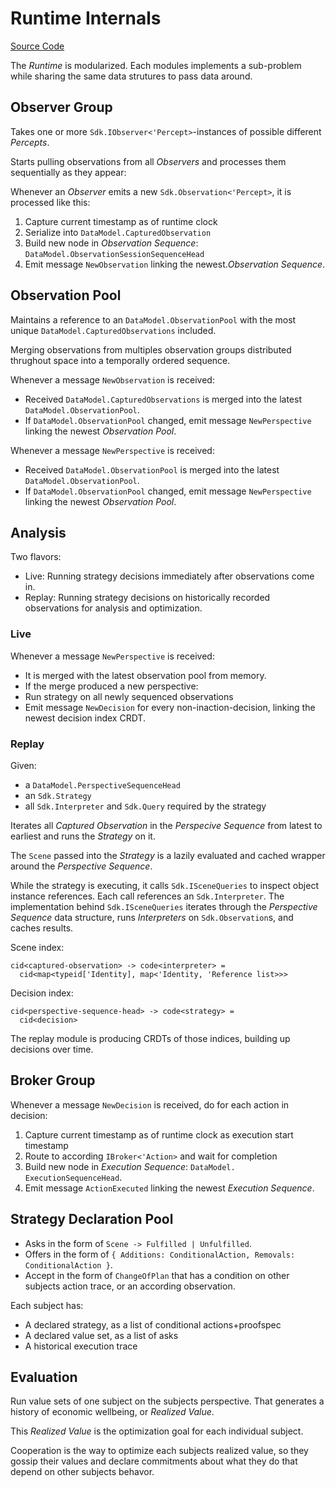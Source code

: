 # Runtime Internals

[Source Code](https://github.com/BrunoZell/AskFi.Runtime)

The _Runtime_ is modularized. Each modules implements a sub-problem while sharing the same data strutures to pass data around.

## Observer Group

Takes one or more `Sdk.IObserver<'Percept>`-instances of possible different _Percepts_.

Starts pulling observations from all _Observers_ and processes them sequentially as they appear:

Whenever an _Observer_ emits a new `Sdk.Observation<'Percept>`, it is processed like this:

1. Capture current timestamp as of runtime clock
2. Serialize into `DataModel.CapturedObservation`
3. Build new node in _Observation Sequence_: `DataModel.ObservationSessionSequenceHead`
4. Emit message `NewObservation` linking the newest._Observation Sequence_.

## Observation Pool

Maintains a reference to an `DataModel.ObservationPool` with the most unique `DataModel.CapturedObservations` included.

Merging observations from multiples observation groups distributed thrughout space into a temporally ordered sequence.

Whenever a message `NewObservation` is received:

- Received `DataModel.CapturedObservations` is merged into the latest `DataModel.ObservationPool`.
- If `DataModel.ObservationPool` changed, emit message `NewPerspective` linking the newest _Observation Pool_.

Whenever a message `NewPerspective` is received:

- Received `DataModel.ObservationPool` is merged into the latest `DataModel.ObservationPool`.
- If `DataModel.ObservationPool` changed, emit message `NewPerspective` linking the newest _Observation Pool_.

## Analysis

Two flavors:

- Live: Running strategy decisions immediately after observations come in.
- Replay: Running strategy decisions on historically recorded observations for analysis and optimization.

### Live

Whenever a message `NewPerspective` is received:

- It is merged with the latest observation pool from memory.
- If the merge produced a new perspective:
- Run strategy on all newly sequenced observations
- Emit message `NewDecision` for every non-inaction-decision, linking the newest decision index CRDT.

### Replay

Given:

- a `DataModel.PerspectiveSequenceHead`
- an `Sdk.Strategy`
- all `Sdk.Interpreter` and `Sdk.Query` required by the strategy

Iterates all _Captured Observation_ in the _Perspecive Sequence_ from latest to earliest and runs the _Strategy_ on it.

The `Scene` passed into the _Strategy_ is a lazily evaluated and cached wrapper around the _Perspective Sequence_.

While the strategy is executing, it calls `Sdk.ISceneQueries` to inspect object instance references. Each call references an `Sdk.Interpreter`. The implementation behind `Sdk.ISceneQueries` iterates through the _Perspective Sequence_ data structure, runs _Interpreters_ on `Sdk.Observation`s, and caches results.

Scene index:

```
cid<captured-observation> -> code<interpreter> =
  cid<map<typeid['Identity], map<'Identity, 'Reference list>>>
```

Decision index:

```
cid<perspective-sequence-head> -> code<strategy> =
  cid<decision>
```

The replay module is producing CRDTs of those indices, building up decisions over time.

## Broker Group

Whenever a message `NewDecision` is received, do for each action in decision:

1. Capture current timestamp as of runtime clock as execution start timestamp
2. Route to according `IBroker<'Action>` and wait for completion
3. Build new node in _Execution Sequence_: `DataModel.  ExecutionSequenceHead`.
4. Emit message `ActionExecuted` linking the newest _Execution Sequence_.

## Strategy Declaration Pool

- Asks in the form of `Scene -> Fulfilled | Unfulfilled`.
- Offers in the form of `{ Additions: ConditionalAction, Removals: ConditionalAction }`.
- Accept in the form of `ChangeOfPlan` that has a condition on other subjects action trace, or an according observation.

Each subject has:

- A declared strategy, as a list of conditional actions+proofspec
- A declared value set, as a list of asks
- A historical execution trace

## Evaluation

Run value sets of one subject on the subjects perspective. That generates a history of economic wellbeing, or _Realized Value_.

This _Realized Value_ is the optimization goal for each individual subject.

Cooperation is the way to optimize each subjects realized value, so they gossip their values and declare commitments about what they do that depend on other subjects behavor.
